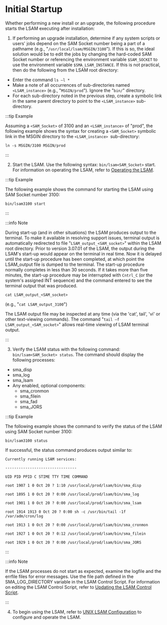 # Initial Startup

Whether performing a new install or an upgrade, the following procedure starts the LSAM executing after installation:

1. If performing an upgrade installation, determine if any system scripts or users' jobs depend on the SAM Socket number being a part of a pathname (e.g., "```/usr/local/lsam/MSGIN/3100```"). If this is so, the ideal solution would be to edit the jobs by changing the hard-coded SAM Socket number or referencing the environment variable ```$SAM_SOCKET``` to use the environment variable ```$SMA_LSAM_INSTANCE```. If this is not practical, then do the following from the LSAM root directory:
* Enter the command ```ls –l *```
* Make a note of all occurrences of sub-directories named ```<LSAM_instance>``` (e.g., "```MSGIN/prod```"). Ignore the "```bin/```" directory.
* For each sub-directory noted in the previous step, create a symbolic link in the same parent directory to point to the ```<LSAM_instance>``` sub-directory.

:::tip Example

Assuming a ```<SAM_Socket>``` of 3100 and an ```<LSAM_instance>``` of "prod", the following example shows the syntax for creating a ```<SAM_Socket>``` symbolic link in the MSGIN directory to the ```<LSAM_instance> ```sub-directory:

```ln -s MSGIN/3100 MSGIN/prod```

:::

2. Start the LSAM. Use the following syntax: ```bin/lsam<SAM_Socket>``` start.
For information on operating the LSAM, refer to [Operating the LSAM](/operations/operating-the-lsam).

:::tip Example

The following example shows the command for starting the LSAM using SAM Socket number 3100:

```bin/lsam3100 start```

:::

:::info Note

During start-up (and in other situations) the LSAM produces output to the terminal. To make it available in resolving support issues, terminal output is automatically redirected to file "```LSAM_output_<SAM_socket>```" within the LSAM root directory. Prior to version 3.07.01 of the LSAM, the output during the LSAM's start-up would appear on the terminal in real time. Now it is delayed until the start-up procedure has been completed, at which point the LSAM_output file is dumped to the terminal. The start-up procedure normally completes in less than 30 seconds. If it takes more than five minutes, the start-up procedure may be interrupted with ```Cntrl_C``` (or the system's assigned INT sequence) and the command entered to see the terminal output that was produced.

```cat LSAM_output_<SAM_socket>```

(e.g., "```cat LSAM_output_3100```")

The LSAM output file may be inspected at any time (via the 'cat', tail', 'vi' or other text-viewing commands). The command "```tail –f LSAM_output_<SAM_socket>```" allows real-time viewing of LSAM terminal output.

:::

3. Verify the LSAM status with the following command: ```bin/lsam<SAM_Socket> status```. The command should display the following processes:
* sma_disp
* sma_log
* sma_lsam
* Any enabled, optional components:
    * sma_cronmon
    * sma_filein
    * sma_fad
    * sma_JORS

:::tip Example

The following example shows the command to verify the status of the LSAM using SAM Socket number 3100:

```bin/lsam3100 status```


If successful, the status command produces output similar to:

```
Currently running LSAM services:

--------------------------------

UID PID PPID C STIME TTY TIME COMMAND

root 1907 1 0 Oct 20 ? 1:10 /usr/local/prod/lsam/bin/sma_disp

root 1895 1 0 Oct 20 ? 0:00 /usr/local/prod/lsam/bin/sma_log

root 1901 1 0 Oct 20 ? 0:00 /usr/local/prod/lsam/bin/sma_lsam

root 1914 1913 0 Oct 20 ? 0:00 sh -c /usr/bin/tail -1f /var/adm/cron/log

root 1913 1 0 Oct 20 ? 0:00 /usr/local/prod/lsam/bin/sma_cronmon

root 1927 1 0 Oct 20 ? 0:12 /usr/local/prod/lsam/bin/sma_filein

root 1929 1 0 Oct 20 ? 0:00 /usr/local/prod/lsam/bin/sma_JORS
```

:::

:::info Note

If the LSAM processes do not start as expected, examine the logfile and the errfile files for error messages. Use the file path defined in the SMA_LOG_DIRECTORY variable in the LSAM Control Script. For information on editing the LSAM Control Script, refer to [Updating the LSAM Control Script](/configuration/updating-lsam-control-script).

:::

4. To begin using the LSAM, refer to [UNIX LSAM Configuration](/configuration/unix-lsam-configuration) to configure and operate the LSAM.

